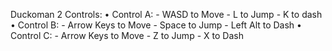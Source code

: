 Duckoman 2 Controls:
• Control A:
	- WASD to Move
	- L to Jump
	- K to dash
• Control B:
	- Arrow Keys to Move
	- Space to Jump
	- Left Alt to Dash
• Control C:
	- Arrow Keys to Move
	- Z to Jump
	- X to Dash